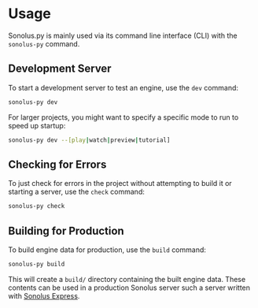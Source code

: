 # Usage

Sonolus.py is mainly used via its command line interface (CLI) with the `sonolus-py` command.

## Development Server

To start a development server to test an engine, use the `dev` command:

```bash
sonolus-py dev
```

For larger projects, you might want to specify a specific mode to run to speed up startup:

```bash
sonolus-py dev --[play|watch|preview|tutorial]
```

## Checking for Errors

To just check for errors in the project without attempting to build it or starting a server, use the `check` command:

```bash
sonolus-py check
```

## Building for Production

To build engine data for production, use the `build` command:

```bash
sonolus-py build
```

This will create a `build/` directory containing the built engine data. These contents can be used in a 
production Sonolus server such a server written with 
[Sonolus Express](https://github.com/Sonolus/sonolus-express/tree/main).
